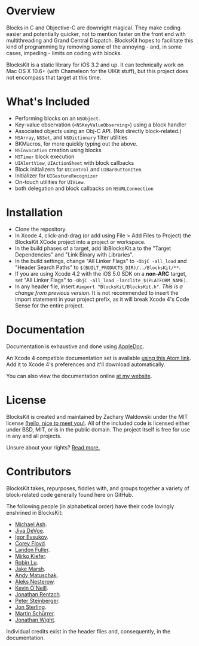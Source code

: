 Overview
========

Blocks in C and Objective-C are downright magical.  They make coding easier and potentially quicker, not to mention faster on the front end with multithreading and Grand Central Dispatch.  BlocksKit hopes to facilitate this kind of programming by removing some of the annoying - and, in some cases, impeding - limits on coding with blocks.

BlocksKit is a static library for iOS 3.2 and up.  It can technically work on Mac OS X 10.6+ (with Chameleon for the UIKit stuff), but this project does not encompass that target at this time.

What's Included
===============

* Performing blocks on an `NSObject`.
* Key-value observation (`<NSKeyValueObserving>`) using a block handler
* Associated objects using an Obj-C API.  (Not directly block-related.)
* `NSArray`, `NSSet`, and `NSDictionary` filter utilities
* BKMacros, for more quickly typing out the above.
* `NSInvocation` creation using blocks
* `NSTimer` block execution
* `UIAlertView`, `UIActionSheet` with block callbacks
* Block initializers for `UIControl` and `UIBarButtonItem`
* Initializer for `UIGestureRecognizer`
* On-touch utilities for `UIView`.
* both delegation and block callbacks on `NSURLConnection`

Installation
============

* Clone the repository.
* In Xcode 4, click-and-drag (or add using File > Add Files to Project) the BlocksKit XCode project into a project or workspace.
* In the build phases of a target, add libBlocksKit.a to the "Target Dependencies" and "Link Binary with Libraries".
* In the build settings, change "All Linker Flags" to `-ObjC -all_load` and "Header Search Paths" to `$(BUILT_PRODUCTS_DIR)/../BlocksKit/**`.
 * If you are using Xcode 4.2 with the iOS 5.0 SDK on a **non-ARC** target, set "All Linker Flags" to `-ObjC -all_load -larclite_$(PLATFORM_NAME)`.  
* In any header file, insert `#import "BlocksKit/BlocksKit.h"`.  _This is a change from previous version._ It is not recommended to insert the import statement in your project prefix, as it will break Xcode 4's Code Sense for the entire project.


Documentation
=============

Documentation is exhaustive and done using [AppleDoc](https://github.com/tomaz/appledoc).  

An Xcode 4 compatible documentation set is available [using this Atom link](http://www.dizzytechnology.com/data/com.dizzytech.BlocksKit.atom).  Add it to Xcode 4's preferences and it'll download automatically.

You can also view the documentation online [at my website](http://dizzytechnology.com/data/BlocksKit).

License
=======

BlocksKit is created and maintained by Zachary Waldowski under the MIT license [(hello, nice to meet you)](https://github.com/zwaldowski).  All of the included code is licensed either under BSD, MIT, or is in the public domain.  The project itself is free for use in any and all projects.

Unsure about your rights?  [Read more.](http://www.opensource.org/licenses/mit-license.php)

Contributors
============

BlocksKit takes, repurposes, fiddles with, and groups together a variety of block-related code generally found here on GitHub.

The following people (in alphabetical order) have their code lovingly enshrined in BlocksKit:

* [Michael Ash](https://github.com/mikeash).
* [Jiva DeVoe](https://github.com/jivadevoe).
* [Igor Evsukov](https://github.com/evsukov89).
* [Corey Floyd](https://github.com/coreyfloyd).
* [Landon Fuller](http://plausiblelabs.com).
* [Mirko Kiefer](https://github.com/mirkok).
* [Robin Lu](https://github.com/robin).
* [Jake Marsh](https://github.com/jakemarsh).
* [Andy Matuschak](https://github.com/andymatuschak).
* [Aleks Nesterow](https://github.com/nesterow).
* [Kevin O'Neill](https://github.com/kevinoneill).
* [Jonathan Rentzch](https://github.com/rentzch).
* [Peter Steinberger](https://github.com/steipete).
* [Jon Sterling](https://github.com/jonsterling).
* [Martin Schürrer](https://github.com/MSch).
* [Jonathan Wight](https://github.com/schwa).

Individual credits exist in the header files and, consequently, in the documentation.